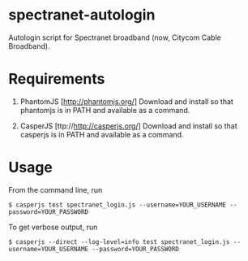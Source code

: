 spectranet-autologin
====================

Autologin script for Spectranet broadband (now, Citycom Cable Broadband).

Requirements
====================

1. PhantomJS [http://phantomjs.org/]
Download and install so that phantomjs is in PATH and available as a command.

2. CasperJS [ttp://http://casperjs.org/]
Download and install so that casperjs is in PATH and available as a command.

Usage
===================

From the command line, run

	$ casperjs test spectranet_login.js --username=YOUR_USERNAME --password=YOUR_PASSWORD

To get verbose output, run

	$ casperjs --direct --log-level=info test spectranet_login.js --username=YOUR_USERNAME --password=YOUR_PASSWORD
